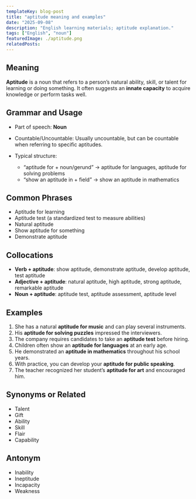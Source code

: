 ```yaml
---
templateKey: blog-post
title: "aptitude meaning and examples"
date: "2025-09-08"
description: "English learning materials; aptitude explanation."
tags: ["English", "noun"]
featuredImage: ./aptitude.png
relatedPosts:
---
```


## Meaning

**Aptitude** is a noun that refers to a person’s natural ability, skill, or talent for learning or doing something. It often suggests an **innate capacity** to acquire knowledge or perform tasks well.

## Grammar and Usage

- Part of speech: **Noun**
- Countable/Uncountable: Usually uncountable, but can be countable when referring to specific aptitudes.
- Typical structure:

  - “aptitude for + noun/gerund” → aptitude for languages, aptitude for solving problems
  - “show an aptitude in + field” → show an aptitude in mathematics

## Common Phrases

- Aptitude for learning
- Aptitude test (a standardized test to measure abilities)
- Natural aptitude
- Show aptitude for something
- Demonstrate aptitude

## Collocations

- **Verb + aptitude**: show aptitude, demonstrate aptitude, develop aptitude, test aptitude
- **Adjective + aptitude**: natural aptitude, high aptitude, strong aptitude, remarkable aptitude
- **Noun + aptitude**: aptitude test, aptitude assessment, aptitude level

## Examples

1. She has a natural **aptitude for music** and can play several instruments.
2. His **aptitude for solving puzzles** impressed the interviewers.
3. The company requires candidates to take an **aptitude test** before hiring.
4. Children often show an **aptitude for languages** at an early age.
5. He demonstrated an **aptitude in mathematics** throughout his school years.
6. With practice, you can develop your **aptitude for public speaking**.
7. The teacher recognized her student’s **aptitude for art** and encouraged him.

## Synonyms or Related

- Talent
- Gift
- Ability
- Skill
- Flair
- Capability

## Antonym

- Inability
- Ineptitude
- Incapacity
- Weakness
